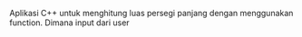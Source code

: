 Aplikasi C++ untuk menghitung luas persegi panjang dengan menggunakan function. Dimana input dari user
